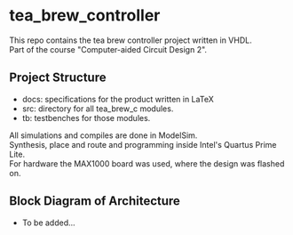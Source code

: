 # tea_brew_controller
This repo contains the tea brew controller project written in VHDL.<br>
Part of the course "Computer-aided Circuit Design 2".

## Project Structure
- docs: specifications for the product written in LaTeX
- src: directory for all tea_brew_c modules.
- tb: testbenches for those modules.

All simulations and compiles are done in ModelSim.<br>
Synthesis, place and route and programming inside Intel's Quartus Prime Lite.<br>
For hardware the MAX1000 board was used, where the design was flashed on.<br>

## Block Diagram of Architecture
- To be added...
